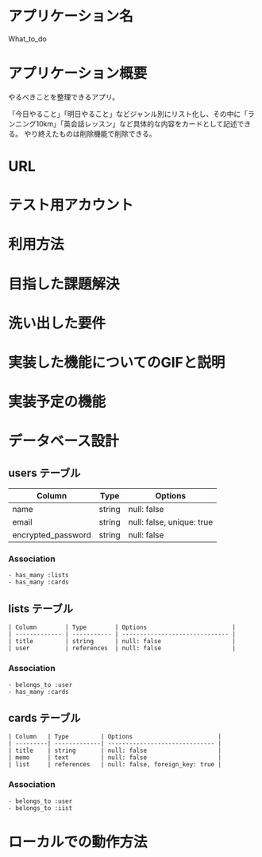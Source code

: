 # アプリケーション名	

What_to_do

# アプリケーション概要

やるべきことを整理できるアプリ。

「今日やること」「明日やること」などジャンル別にリスト化し、その中に「ランニング10km」「英会話レッスン」など具体的な内容をカードとして記述できる。
やり終えたものは削除機能で削除できる。

# URL


# テスト用アカウント

# 利用方法

# 目指した課題解決

# 洗い出した要件

# 実装した機能についてのGIFと説明

# 実装予定の機能

# データベース設計


  ## users テーブル

   | Column             | Type    | Options                   |
   | ------------------ | ------- | ------------------------- |
   | name               | string  | null: false               |
   | email              | string  | null: false, unique: true |
   | encrypted_password | string  | null: false               |


   ### Association

    - has_many :lists
    - has_many :cards

   ##  lists テーブル

    | Column        | Type        | Options                        |
    | ------------- | ----------- | ------------------------------ |
    | title         | string      | null: false                    |
    | user          | references  | null: false                    |

   ### Association

    - belongs_to :user
    - has_many :cards

   ##  cards テーブル

    | Column   | Type         | Options                        |
    | ---------| -------------| ------------------------------ |
    | title    | string       | null: false                    |
    | memo     | text         | null: false                    |
    | list     | references   | null: false, foreign_key: true |

   ### Association

    - belongs_to :user
    - belongs_to :iist

# ローカルでの動作方法
